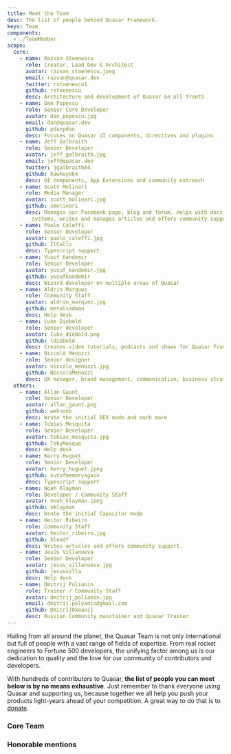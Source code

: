```yaml
---
title: Meet the Team
desc: The list of people behind Quasar Framework.
keys: Team
components:
  - ./TeamMember
scope:
  core:
    - name: Razvan Stoenescu
      role: Creator, Lead Dev & Architect
      avatar: razvan_stoenescu.jpeg
      email: razvan@quasar.dev
      twitter: rstoenescu1
      github: rstoenescu
      desc: Architecture and development of Quasar on all fronts
    - name: Dan Popescu
      role: Senior Core Developer
      avatar: dan_popescu.jpg
      email: dan@quasar.dev
      github: pdanpdan
      desc: Focuses on Quasar UI components, directives and plugins
    - name: Jeff Galbraith
      role: Senior Developer
      avatar: jeff_galbraith.jpg
      email: jeff@quasar.dev
      twitter: jgalbraith64
      github: hawkeye64
      desc: UI components, App Extensions and community outreach
    - name: Scott Molinari
      role: Media Manager
      avatar: scott_molinari.jpg
      github: smolinari
      desc: Manages our Facebook page, blog and forum. Helps with docs, bug reports, external
        systems, writes and manages articles and offers community support.
    - name: Paolo Caleffi
      role: Senior Developer
      avatar: paolo_caleffi.jpg
      github: IlCallo
      desc: Typescript support
    - name: Yusuf Kandemir
      role: Senior Developer
      avatar: yusuf_kandemir.jpg
      github: yusufkandemir
      desc: Wizard developer on multiple areas of Quasar
    - name: Aldrin Marquez
      role: Community Staff
      avatar: aldrin_marquez.jpg
      github: metalsadman
      desc: Help desk
    - name: Luke Diebold
      role: Senior developer
      avatar: luke_diebold.png
      github: ldiebold
      desc: Creates video tutorials, podcasts and shows for Quasar Framework.
    - name: Niccolò Menozzi
      role: Senior designer
      avatar: niccolo_menozzi.jpg
      github: NiccoloMenozzi
      desc: UX manager, brand management, communication, business strategy.
  others:
    - name: Allan Gaunt
      role: Senior Developer
      avatar: allan_gaunt.png
      github: webnoob
      desc: Wrote the initial BEX mode and much more
    - name: Tobias Mesquita
      role: Senior Developer
      avatar: tobias_mesquita.jpg
      github: TobyMosque
      desc: Help desk
    - name: Kerry Huguet
      role: Senior Developer
      avatar: kerry_huguet.jpeg
      github: outofmemoryagain
      desc: Typescript support
    - name: Noah Klayman
      role: Developer / Community Staff
      avatar: noah_klayman.jpeg
      github: nklayman
      desc: Wrote the initial Capacitor mode
    - name: Heitor Ribeiro
      role: Community Staff
      avatar: heitor_ribeiro.jpg
      github: bloodf
      desc: Writes articles and offers community support.
    - name: Jesús Villanueva
      role: Senior Developer
      avatar: jesus_villanueva.jpg
      github: jesusvilla
      desc: Help desk
    - name: Dmitrij Polianin
      role: Trainer / Community Staff
      avatar: dmitrij_polianin.jpg
      email: dmitrij.polyanin@gmail.com
      github: DmitrijOkeanij
      desc: Russian Community maintainer and Quasar Trainer.
---
```


Hailing from all around the planet, the Quasar Team is not only international but full of people with a vast range of fields of expertise. From real rocket engineers to Fortune 500 developers, the unifying factor among us is our dedication to quality and the love for our community of contributors and developers.

With hundreds of contributors to Quasar, **the list of people you can meet below is by no means exhaustive**. Just remember to thank everyone using Quasar and supporting us, because together we all help you push your products light-years ahead of your competition. A great way to do that is to [donate](https://donate.quasar.dev).

### Core Team

<div class="row items-stretch q-gutter-sm">
  <team-member
    v-for="m in scope.core"
    :key="m.name"
    :name="m.name"
    :role="m.role"
    :avatar="m.avatar"
    :email="m.email"
    :twitter="m.twitter"
    :github="m.github"
    :desc="m.desc"
  />
</div>

### Honorable mentions

<div class="row items-stretch q-gutter-sm">
  <team-member
    v-for="m in scope.others"
    :key="m.name"
    :name="m.name"
    :role="m.role"
    :avatar="m.avatar"
    :email="m.email"
    :twitter="m.twitter"
    :github="m.github"
    :desc="m.desc"
  />
</div>
